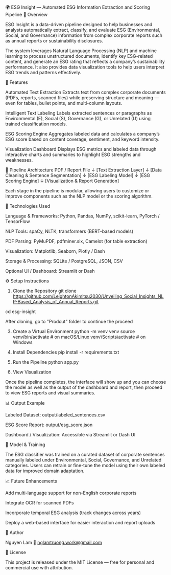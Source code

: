 🌍 ESG Insight — Automated ESG Information Extraction and Scoring Pipeline
📘 Overview

ESG Insight is a data-driven pipeline designed to help businesses and analysts automatically extract, classify, and evaluate ESG (Environmental, Social, and Governance) information from complex corporate reports such as annual reports or sustainability disclosures.

The system leverages Natural Language Processing (NLP) and machine learning to process unstructured documents, identify key ESG-related content, and generate an ESG rating that reflects a company’s sustainability performance. It also provides data visualization tools to help users interpret ESG trends and patterns effectively.

🚀 Features

Automated Text Extraction
Extracts text from complex corporate documents (PDFs, reports, scanned files) while preserving structure and meaning — even for tables, bullet points, and multi-column layouts.

Intelligent Text Labeling
Labels extracted sentences or paragraphs as Environmental (E), Social (S), Governance (G), or Unrelated (U) using trained classification models.

ESG Scoring Engine
Aggregates labeled data and calculates a company’s ESG score based on content coverage, sentiment, and keyword intensity.

Visualization Dashboard
Displays ESG metrics and labeled data through interactive charts and summaries to highlight ESG strengths and weaknesses.

🧠 Pipeline Architecture
PDF / Report File
        ↓
 [Text Extraction Layer]
        ↓
 [Data Cleaning & Sentence Segmentation]
        ↓
 [ESG Labeling Model]
        ↓
 [ESG Scoring Engine]
        ↓
 [Visualization & Report Generation]


Each stage in the pipeline is modular, allowing users to customize or improve components such as the NLP model or the scoring algorithm.

🧩 Technologies Used

Language & Frameworks: Python, Pandas, NumPy, scikit-learn, PyTorch / TensorFlow

NLP Tools: spaCy, NLTK, transformers (BERT-based models)

PDF Parsing: PyMuPDF, pdfminer.six, Camelot (for table extraction)

Visualization: Matplotlib, Seaborn, Plotly / Dash

Storage & Processing: SQLite / PostgreSQL, JSON, CSV

Optional UI / Dashboard: Streamlit or Dash

⚙️ Setup Instructions
1. Clone the Repository
git clone https://github.com/LeightonAkimitsu2030/Unveiling_Social_Insights_NLP-Based_Analysis_of_Annual_Reports.git

cd esg-insight

After cloning, go to "Prodcut" folder to continue the proceed

3. Create a Virtual Environment
python -m venv venv
source venv/bin/activate     # on macOS/Linux
venv\Scripts\activate        # on Windows

4. Install Dependencies
pip install -r requirements.txt

5. Run the Pipeline
python app.py

6. View Visualization

Once the pipeline completes, the interface will show up and you can choose the model as well as the output of the dashboard and report, then proceed to view ESG reports and visual summaries.

📊 Output Example

Labeled Dataset: output/labeled_sentences.csv

ESG Score Report: output/esg_score.json

Dashboard / Visualization: Accessible via Streamlit or Dash UI

🧪 Model & Training

The ESG classifier was trained on a curated dataset of corporate sentences manually labeled under Environmental, Social, Governance, and Unrelated categories.
Users can retrain or fine-tune the model using their own labeled data for improved domain adaptation.

📈 Future Enhancements

Add multi-language support for non-English corporate reports

Integrate OCR for scanned PDFs

Incorporate temporal ESG analysis (track changes across years)

Deploy a web-based interface for easier interaction and report uploads

👤 Author

Nguyen Lam
📧 nglamtruong.work@gmail.com

🪪 License

This project is released under the MIT License — free for personal and commercial use with attribution.
